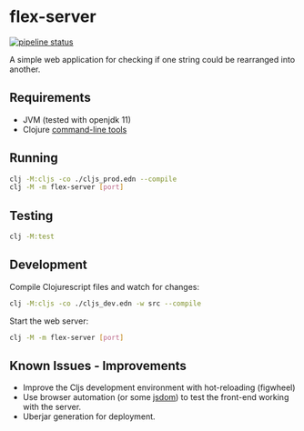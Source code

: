 # flex-server

[![pipeline status](https://gitlab.com/boechat107-challenges/flexiana/badges/master/pipeline.svg)](https://gitlab.com/boechat107-challenges/flexiana/-/commits/master)

A simple web application for checking if one string could be
rearranged into another.

## Requirements

* JVM (tested with openjdk 11)
* Clojure [command-line tools](https://clojure.org/guides/deps_and_cli)

## Running

``` bash
clj -M:cljs -co ./cljs_prod.edn --compile
clj -M -m flex-server [port]
```

## Testing

``` bash
clj -M:test
```

## Development

Compile Clojurescript files and watch for changes:

``` bash
clj -M:cljs -co ./cljs_dev.edn -w src --compile
```

Start the web server:

``` bash
clj -M -m flex-server [port]
```


## Known Issues - Improvements

* Improve the Cljs development environment with hot-reloading (figwheel)
* Use browser automation (or some [jsdom](https://github.com/jsdom/jsdom))
to test the front-end working with the server.
* Uberjar generation for deployment.
